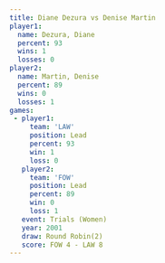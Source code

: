 ```yaml
---
title: Diane Dezura vs Denise Martin
player1:              
  name: Dezura, Diane 
  percent: 93         
  wins: 1             
  losses: 0           
player2:              
  name: Martin, Denise
  percent: 89         
  wins: 0             
  losses: 1           
games:
 - player1:        
     team: 'LAW'   
     position: Lead
     percent: 93   
     win: 1        
     loss: 0       
   player2:        
     team: 'FOW'   
     position: Lead
     percent: 89   
     win: 0        
     loss: 1       
   event: Trials (Women)
   year: 2001           
   draw: Round Robin(2) 
   score: FOW 4 - LAW 8 
---
```

